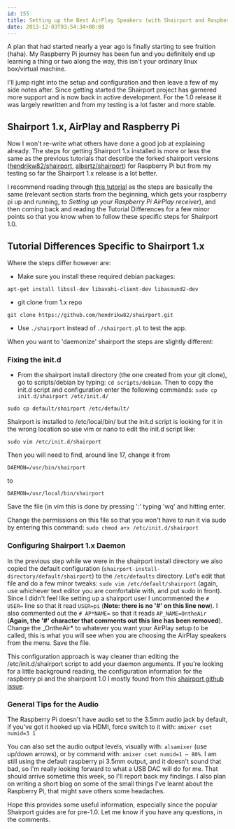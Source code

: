 ```yaml
---
id: 155
title: Setting up the Best AirPlay Speakers (with Shairport and Raspberry Pi)
date: 2013-12-03T03:54:34+00:00
---
```


A plan that had started nearly a year ago is finally starting to see fruition (haha). My Raspberry Pi journey has been fun and you definitely end up learning a thing or two along the way, this isn't your ordinary linux box/virtual machine.

I'll jump right into the setup and configuration and then leave a few of my side notes after. Since getting started the Shairport project has garnered more support and is now back in active development. For the 1.0 release it was largely rewritten and from my testing is a lot faster and more stable.

## **Shairport 1.x, AirPlay and Raspberry Pi**

Now I won't re-write what others have done a good job at explaining already. The steps for getting Shairport 1.x installed is more or less the same as the previous tutorials that describe the forked shairport versions ([hendrikw82/shairport](https://github.com/hendrikw82/shairport), [albertz/shairport](https://github.com/albertz/shairport)) for Raspberry Pi but from my testing so far the Shairport 1.x release is a lot better.

I recommend reading through [this tutorial](http://www.raywenderlich.com/44918/raspberry-pi-airplay-tutorial "Old Shairport Raspberry Pi Tutorial") as the steps are basically the same (relevant section starts from the beginning, which gets your raspberry pi up and running, to _Setting up your Raspberry Pi AirPlay receiver_), and then coming back and reading the Tutorial Differences for a few minor points so that you know when to follow these specific steps for Shairport 1.0.

## Tutorial Differences Specific to Shairport 1.x

Where the steps differ however are:

- Make sure you install these required debian packages:
```shell
apt-get install libssl-dev libavahi-client-dev libasound2-dev
```

- git clone from 1.x repo
```shell
git clone https://github.com/hendrikw82/shairport.git
```

- Use `./shairport` instead of `./shairport.pl` to test the app.

When you want to 'daemonize' shairport the steps are slightly different:

### Fixing the init.d

- From the shairport install directory (the one created from your git clone), go to scripts/debian by typing: `cd scripts/debian`. Then to copy the init.d script and configuration enter the following commands: `sudo cp init.d/shairport /etc/init.d/`

```shell
sudo cp default/shairport /etc/default/
```

Shairport is installed to /etc/local/bin/ but the init.d script is looking for it in the wrong location so use vim or nano to edit the init.d script like:

```shell
sudo vim /etc/init.d/shairport
```

Then you will need to find, around line 17, change it
from

```shell
DAEMON=/usr/bin/shairport
```

to

```shell
DAEMON=/usr/local/bin/shairport
```

Save the file (in vim this is done by pressing ':' typing 'wq' and hitting enter.

Change the permissions on this file so that you won't have to run it via sudo by entering this command:
`sudo chmod a+x /etc/init.d/shairport`

### Configuring Shairport 1.x Daemon

In the previous step while we were in the shairport install directory we also copied the default configuration (`shairport-install-directory/default/shairport`) to the `/etc/defaults` directory. Let's edit that file and do a few minor tweaks: `sudo vim /etc/default/shairport` (again, use whichever text editor you are comfortable with, and put sudo in front). Since I didn't feel like setting up a shairport user I uncommented the `# USER=` line so that it read `USER=pi` (**Note: there is no '#' on this line now**). I also commented out the `# AP*NAME=` so that it reads `AP_NAME=OntheAir` (**Again, the '#' character that comments out this line has been removed**). Change the \_OntheAir* to whatever you want your AirPlay setup to be called, this is what you will see when you are choosing the AirPlay speakers from the menu. Save the file.

This configuration approach is way cleaner than editing the /etc/init.d/shairport script to add your daemon arguments. If you're looking for a little background reading, the configuration information for the raspberry pi and the shairpoint 1.0 I mostly found from this [shairport github issue](https://github.com/abrasive/shairport/issues/242 "Shairpoint 1.0 & Raspberry Pi Github Issue").

### General Tips for the Audio

The Raspberry Pi doesn't have audio set to the 3.5mm audio jack by default, if you've got it hooked up via HDMI, force switch to it with: `amixer cset numid=3 1`

You can also set the audio output levels, visually with: `alsamixer` (use up/down arrows), or by command with: `amixer cset numid=1 — 80%`.
I am still using the default raspberry pi 3.5mm output, and it doesn't sound that bad, so I'm really looking forward to what a USB DAC will do for me. That should arrive sometime this week, so I'll report back my findings. I also plan on writing a short blog on some of the small things I've learnt about the Raspberry Pi, that might save others some headaches.

Hope this provides some useful information, especially since the popular Shairport guides are for pre-1.0. Let me know if you have any questions, in the comments.

